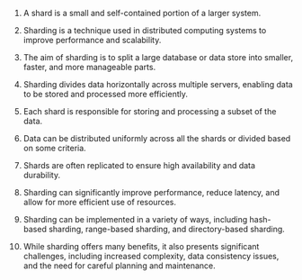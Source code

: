 

1. A shard is a small and self-contained portion of a larger system.

2. Sharding is a technique used in distributed computing systems to improve performance and scalability.

3. The aim of sharding is to split a large database or data store into smaller, faster, and more manageable parts.

4. Sharding divides data horizontally across multiple servers, enabling data to be stored and processed more efficiently.

5. Each shard is responsible for storing and processing a subset of the data.

6. Data can be distributed uniformly across all the shards or divided based on some criteria.

7. Shards are often replicated to ensure high availability and data durability.

8. Sharding can significantly improve performance, reduce latency, and allow for more efficient use of resources.

9. Sharding can be implemented in a variety of ways, including hash-based sharding, range-based sharding, and directory-based sharding.

10. While sharding offers many benefits, it also presents significant challenges, including increased complexity, data consistency issues, and the need for careful planning and maintenance.